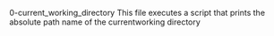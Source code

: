 0-current_working_directory
This file executes a script that prints the absolute path name of the currentworking directory
